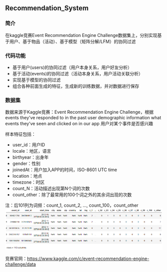 ﻿## Recommendation_System 

### 简介   
在kaggle竞赛Event Recommendation Engine Challenge数据集上，分别实现基于用户、基于物品（活动）、基于模型（矩阵分解/LFM）的协同过滤  
  
### 代码功能  
- 基于用户(users)的协同过滤（用户本身关系，用户好友分析）  
- 基于活动(events)的协同过滤（活动本身关系，用户活动关联分析）  
- 实现基于模型的协同过滤  
- 组合各种前面生成的特征，生成新的训练数据，并对数据进行保存  
  
### 数据集   
数据来源于Kaggle竞赛：Event Recommendation Engine Challenge，根据events they’ve responded to in the past user demographic information what events they’ve seen and clicked on in our app 用户对某个事件是否感兴趣      

样本特征包括： 
- user_id：用户ID       
- locale：地区，语言    
- birthyear：出身年    
- gender：性别    
- joinedAt：用户加入APP的时间，ISO-8601 UTC time    
- location：地点    
- timezone：时区       
- count_N：活动描述出现第N个词的次数     
- count_other：除了最常用的100个词之外的其余词出现的次数     

注：后101列为词频：count_1, count_2, ..., count_100，count_other   
![](dataset.png 'dataset _overview')       

竞赛官网：https://www.kaggle.com/c/event-recommendation-engine-challenge/data   
 
